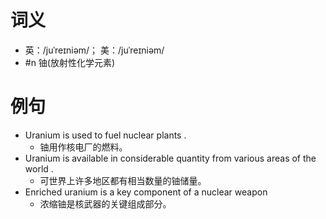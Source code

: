 # 词义
- 英：/juˈreɪniəm/； 美：/juˈreɪniəm/
- #n 铀(放射性化学元素)
# 例句
- Uranium is used to fuel nuclear plants .
	- 铀用作核电厂的燃料。
- Uranium is available in considerable quantity from various areas of the world .
	- 可世界上许多地区都有相当数量的铀储量。
- Enriched uranium is a key component of a nuclear weapon
	- 浓缩铀是核武器的关键组成部分。
